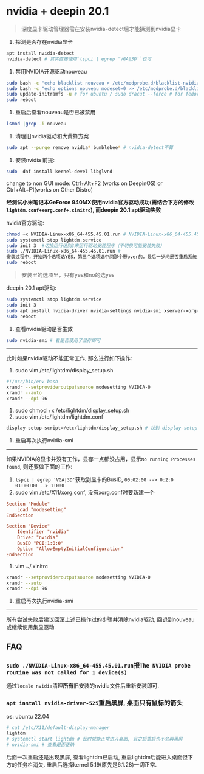 # nvidia + deepin 20.1

> 深度显卡驱动管理器需在安装nvidia-detect后才能探测到nvidia显卡

1. 探测是否存在nvidia显卡
```bash
apt install nvidia-detect
nvidia-detect # 其实直接使用`lspci | egrep 'VGA|3D'`也可
```

1. 禁用NVIDIA开源驱动nouveau
```bash
sudo bash -c "echo blacklist nouveau > /etc/modprobe.d/blacklist-nvidia-nouveau.conf"
sudo bash -c "echo options nouveau modeset=0 >> /etc/modprobe.d/blacklist-nvidia-nouveau.conf"
sudo update-initramfs -u # for ubuntu / sudo dracut --force # for fedora, rhel, centos
sudo reboot
```

1. 重启后查看nouveau是否已被禁用
```bash
lsmod |grep -i nouveau
```

1. 清理旧nvidia驱动和大黄蜂方案
```bash
sudo apt --purge remove nvidia* bumblebee* # nvidia-detect不算
```

1. 安装nvidia
前提:
```bash
sudo  dnf install kernel-devel libglvnd
```

change to non GUI mode: Ctrl+Alt+F2 (works on DeepinOS) or Ctrl+Alt+F1(works on Other Distro)

**经测试小米笔记本GeForce 940MX使用nvidia官方驱动成功(需结合下方的修改`lightdm.conf+xorg.conf+.xinitrc`), 而deepin 20.1 apt驱动失败**

nvidia官方驱动:
```bash
chmod +x NVIDIA-Linux-x86_64-455.45.01.run # NVIDIA-Linux-x86_64-455.45.01.run包含了nvidia-smi
sudo systemctl stop lightdm.service
sudo init 3  #切换运行级别3来运行驱动安装程序（不切换可能安装失败）
sudo ./NVIDIA-Linux-x86_64-455.45.01.run # 
安装过程中，开始两个选项选YES，第三个选项选中间那个带over的，最后一步问是否重启系统，选NO
sudo reboot
```

> 安装里的选项里，只有yes和no的选yes

deepin 20.1 apt驱动:
```bash
sudo systemctl stop lightdm.service
sudo init 3
sudo apt install nvidia-driver nvidia-settings nvidia-smi xserver-xorg-video-nvidia
sudo reboot
```

1. 查看nvidia驱动是否生效
```bash
sudo nvidia-smi # 看是否使用了显存即可
```

---
此时如果nvidia驱动不能正常工作, 那么进行如下操作:
1. sudo vim /etc/lightdm/display_setup.sh
```bash
#!/usr/bin/env bash
xrandr --setprovideroutputsource modesetting NVIDIA-0
xrandr --auto
xrandr --dpi 96
```
1. sudo chmod +x /etc/lightdm/display_setup.sh
1. sudo vim /etc/lightdm/lightdm.conf
```bash
display-setup-script=/etc/lightdm/display_setup.sh # 找到 display-setup-script这一行，去掉前面的注释，将display_setup.sh路径赋给它
```

1. 重启再次执行nvidia-smi

---
如果NVIDIA的显卡并没有工作，显存一点都没占用，显示`No running Processes found`, 则还要做下面的工作:
1. `lspci | egrep 'VGA|3D'`获取到显卡的BusID, `00:02:00 --> 0:2:0  01:00:00 --> 1:0:0`
1. sudo vim /etc/X11/xorg.conf, 没有xorg.conf时要新建一个
```conf
Section "Module"
    Load "modesetting"
EndSection

Section "Device"
    Identifier "nvidia"
    Driver "nvidia"
    BusID "PCI:1:0:0"
    Option "AllowEmptyInitialConfiguration"
EndSection
```
1. vim ~/.xinitrc
```bash
xrandr --setprovideroutputsource modesetting NVIDIA-0
xrandr --auto
xrandr --dpi 96
```
1. 重启再次执行nvidia-smi

---
所有尝试失败后建议回滚上述已操作过的步骤并清除nvidia驱动, 回退到nouveau或继续使用集显驱动.

## FAQ
### `sudo ./NVIDIA-Linux-x86_64-455.45.01.run`报`The NVIDIA probe routine was not called for 1 device(s)`
通过`locale nvidia`清理**所有**旧安装的nvidia文件后重新安装即可.

### `apt install nvidia-driver-525`重启黑屏, 桌面只有鼠标的箭头
os: ubuntu 22.04

```bash
# cat /etc/X11/default-display-manager
lightdm
# systemctl start lightdm # 此时就能正常进入桌面, 且之后重启也不会再黑屏
# nvidia-smi # 查看是否正确
```

后面一次重启还是出现黑屏, 查看lightdm已启动, 重启lightdm后能进入桌面但下方的任务栏消失. 重启后选择kernel 5.19(原先是6.1.28)一切正常.

